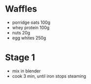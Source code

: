 # Waffles
* porridge oats 100g
* whey protein 100g
* nuts 20g
* egg whites 250g

# Stage 1
* mix in blender
* cook 3 min, until iron stops steaming
